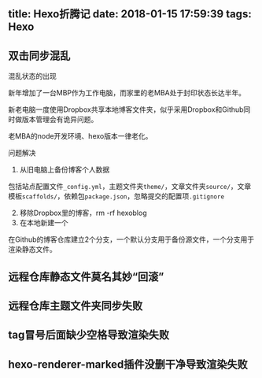 title: Hexo折腾记
date: 2018-01-15 17:59:39
tags: Hexo
---

## 双击同步混乱

混乱状态的出现

新年增加了一台MBP作为工作电脑，而家里的老MBA处于封印状态长达半年。

新老电脑一度使用Dropbox共享本地博客文件夹，似乎采用Dropbox和Github同时做版本管理会有诡异问题。

老MBA的node开发环境、hexo版本一律老化。

问题解决

1. 从旧电脑上备份博客个人数据

包括站点配置文件`_config.yml`，主题文件夹`theme/`，文章文件夹`source/`，文章模板`scaffolds/`，依赖包`package.json`，忽略提交的配置项`.gitignore`

2. 移除Dropbox里的博客，rm -rf hexoblog
3. 在本地新建一个

在Github的博客仓库建立2个分支，一个默认分支用于备份源文件，一个分支用于渲染静态文件。



## 远程仓库静态文件莫名其妙“回滚”

## 远程仓库主题文件夹同步失败

## tag冒号后面缺少空格导致渲染失败

## hexo-renderer-marked插件没删干净导致渲染失败



